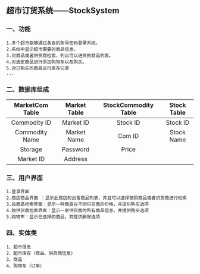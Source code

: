 ## 超市订货系统——StockSystem

### 一、功能
    1.多个超市能够通过各自的账号密码登录系统。
    2.系统中显示超市需要的商品信息。
    3.对商品或者供货商检索，列出可以进货的商品列表。
    4.对选定商品进行添加购物车以及购买。
    5.对已购买的商品进行库存记录
    ...
   
### 二、数据库组成
| MarketCom Table |  Market Table  | StockCommodity Table  | Stock Table    |
| :-------------: | :------------: | :-------------------: | :------------: |
| Commodity ID    |  Market ID     | Stock ID              | Stock ID       |
| Commodity Name  |  Market Name   | Com ID                | Stock Name     |
| Storage         |  Password      | Price                 |                |
| Market ID       |  Address       |                       |                |

### 三、用户界面
    1.登录界面
    2.商店商品界面 ：显示此商店的出售商品列表，并且可以选择按照商品或者供货商进行检索
    3.按商品检索界面：显示一种商品在不同供货商的价格，并提供购买选项
    4.按供货商检索界面：显示一家供货商的所有商品信息，并提供购买选项
    5.购物车：显示已选择的商品，并提供删除选项
    
### 四、实体类
    1、超市信息
    2、超市库存（商品、供货商信息）
    3、商品
    4、购物车（订单）
    
    
    
